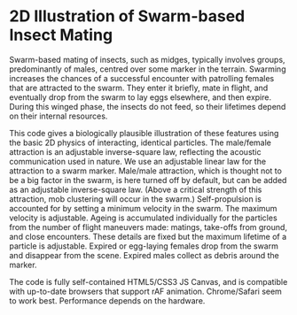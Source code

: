 # 2D Illustration of Swarm-based Insect Mating

 Swarm-based mating of insects, such as midges, typically involves
  groups, predominantly of males, centred over some marker in the
  terrain. Swarming increases the chances of a successful encounter with
  patrolling females that are attracted to the swarm. They enter it
  briefly, mate in flight, and eventually drop from the swarm to lay
  eggs elsewhere, and then expire. During this winged phase, the insects
  do not feed, so their lifetimes depend on their internal resources.

  This code gives a biologically plausible illustration of these
  features using the basic 2D physics of interacting, identical
  particles. The male/female attraction is an adjustable inverse-square
  law, reflecting the acoustic communication used in nature. We use an
  adjustable linear law for the attraction to a swarm marker. Male/male
  attraction, which is thought not to be a big factor in the swarm, is
  here turned off by default, but can be added as an adjustable
  inverse-square law.  (Above a critical strength of this attraction, 
  mob clustering will occur in the swarm.) Self-propulsion is
  accounted for by setting a minimum velocity in the swarm. The maximum
  velocity is adjustable. Ageing is accumulated individually for the
  particles from the number of flight maneuvers made: matings, take-offs
  from ground, and close encounters. These details are fixed but the
  maximum lifetime of a particle is adjustable. Expired or egg-laying
  females drop from the swarm and disappear from the scene. Expired
  males collect as debris around the marker.

  The code is fully self-contained HTML5/CSS3 JS Canvas, and is compatible with
  up-to-date browsers that support rAF animation. Chrome/Safari seem to work best. Performance depends on the
  hardware.
